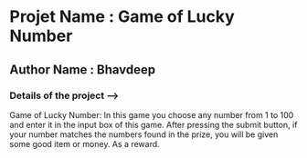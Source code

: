 # Projet Name : Game of Lucky Number
## Author Name : Bhavdeep 

### Details of the project -->


Game of Lucky Number: In this game you choose any number from 1 to 100 and enter it in the input box of this game.  After pressing the submit button, if your number matches the numbers found in the prize, you will be given some good item or money.  As a reward.